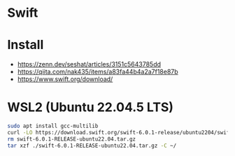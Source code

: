# Swift
# Install
- https://zenn.dev/seshat/articles/3151c5643785dd
- https://qiita.com/nak435/items/a83fa44b4a2a7f18e87b
- https://www.swift.org/download/
# WSL2 (Ubuntu 22.04.5 LTS)
```zsh
sudo apt install gcc-multilib
curl -LO https://download.swift.org/swift-6.0.1-release/ubuntu2204/swift-6.0.1-RELEASE/swift-6.0.1-RELEASE-ubuntu22.04.tar.gz
rm swift-6.0.1-RELEASE-ubuntu22.04.tar.gz
tar xzf ./swift-6.0.1-RELEASE-ubuntu22.04.tar.gz -C ~/
```
